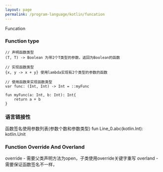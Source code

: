 ```yaml
---
layout: page
permalink: /program-language/kotlin/funcation
---
```


Funcation

### Function type

    // 声明函数类型 
    (T, T) -> Boolean 为带2个T类型的参数，返回为Boolean的函数

    // 实现函数类型
    {x, y -> x + y} 使用lambda实现有2个类型的参数的函数

    // 使用函数来实现函数类型
    var func: (Int, Int) -> Int = ::myFunc

    fun myFunc(a: Int, b: Int): Int{
        return a + b
    }

### 语言链接性
函数签名使用参数列表(参数个数和参数类型)
fun Line_0.abc(kotlin.Int): kotlin.Unit

### Function Override And Overland
override - 需要父类声明方法为open，子类使用override关键字重写
overland - 需要保证函数签名不一样，
